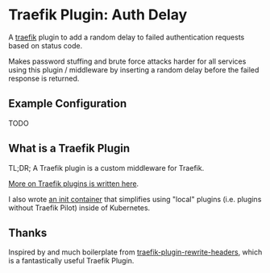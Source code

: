 # Traefik Plugin: Auth Delay

A [traefik](https://traefik.io/) plugin to add a random delay to failed authentication requests based on status code.

Makes password stuffing and brute force attacks harder for all services using this plugin / middleware by inserting a
random delay before the failed response is returned.

## Example Configuration

TODO

## What is a Traefik Plugin

TL;DR; A Traefik plugin is a custom middleware for Traefik.

[More on Traefik plugins is written here](https://doc.traefik.io/traefik/plugins/).

I also wrote [an init container](https://github.com/colearendt/traefik-plugin-init) that simplifies using "local"
plugins (i.e. plugins without Traefik Pilot) inside of Kubernetes.

## Thanks

Inspired by and much boilerplate
from [traefik-plugin-rewrite-headers](https://github.com/XciD/traefik-plugin-rewrite-headers), which is a fantastically
useful Traefik Plugin.
